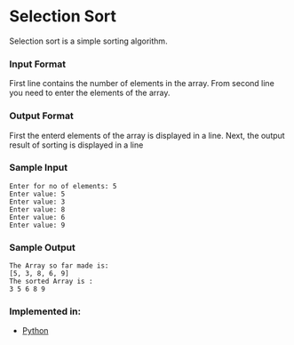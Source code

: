 # Selection Sort
Selection sort is a simple sorting algorithm.


### Input Format
First line contains the number of elements in the array.
From second line you need to enter the elements of the array.

### Output Format
First the enterd elements of the array is displayed in a line.
Next, the output result of sorting is displayed in a line


### Sample Input
```
Enter for no of elements: 5
Enter value: 5
Enter value: 3
Enter value: 8
Enter value: 6
Enter value: 9
```

### Sample Output
```
The Array so far made is: 
[5, 3, 8, 6, 9]
The sorted Array is : 
3 5 6 8 9 
```
### Implemented in:
- [Python](selection_sort.py)


